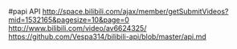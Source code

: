 #papi
API http://space.bilibili.com/ajax/member/getSubmitVideos?mid=1532165&pagesize=10&page=0
http://www.bilibili.com/video/av6624325/
https://github.com/Vespa314/bilibili-api/blob/master/api.md